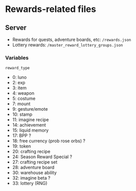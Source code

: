 # Rewards-related files

## Server
- Rewards for quests, adventure boards, etc: `/rewards.json`
- Lottery rewards: `/master_reward_lottery_groups.json`

### Variables
`reward_type`
- 0: luno
- 2: exp
- 3: item
- 4: weapon
- 5: costume
- 7: mount
- 9: gesture/emote
- 10: stamp
- 11: imagine recipe
- 14: achievement
- 15: liquid memory
- 17: BPP ?
- 18: free currency (prob rose orbs) ?
- 19: token
- 20: crafting recipe
- 24: Season Reward Special ?
- 27: crafting recipe set
- 28: adventure board
- 30: warehouse ability
- 32: imagine beta ?
- 33: lottery (RNG)